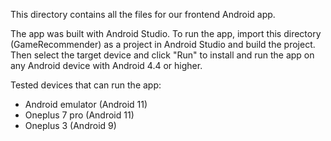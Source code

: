 This directory contains all the files for our frontend Android app.

The app was built with Android Studio. To run the app, import this directory (GameRecommender) as a project in Android Studio and build the project. Then select the target device and click "Run" to install and run the app on any Android device with Android 4.4 or higher.

Tested devices that can run the app:
-    Android emulator (Android 11)
-    Oneplus 7 pro (Android 11)
-    Oneplus 3 (Android 9)